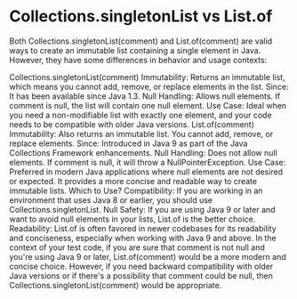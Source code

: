 # Collections.singletonList vs List.of

Both Collections.singletonList(comment) and List.of(comment) are valid ways to create an immutable list containing a single element in Java. However, they have some differences in behavior and usage contexts:

Collections.singletonList(comment)
Immutability: Returns an immutable list, which means you cannot add, remove, or replace elements in the list.
Since: It has been available since Java 1.3.
Null Handling: Allows null elements. If comment is null, the list will contain one null element.
Use Case: Ideal when you need a non-modifiable list with exactly one element, and your code needs to be compatible with older Java versions.
List.of(comment)
Immutability: Also returns an immutable list. You cannot add, remove, or replace elements.
Since: Introduced in Java 9 as part of the Java Collections Framework enhancements.
Null Handling: Does not allow null elements. If comment is null, it will throw a NullPointerException.
Use Case: Preferred in modern Java applications where null elements are not desired or expected. It provides a more concise and readable way to create immutable lists.
Which to Use?
Compatibility: If you are working in an environment that uses Java 8 or earlier, you should use Collections.singletonList.
Null Safety: If you are using Java 9 or later and want to avoid null elements in your lists, List.of is the better choice.
Readability: List.of is often favored in newer codebases for its readability and conciseness, especially when working with Java 9 and above.
In the context of your test code, if you are sure that comment is not null and you're using Java 9 or later, List.of(comment) would be a more modern and concise choice. However, if you need backward compatibility with older Java versions or if there's a possibility that comment could be null, then Collections.singletonList(comment) would be appropriate.